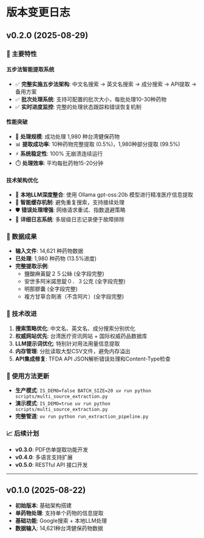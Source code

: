 # 版本变更日志

## v0.2.0 (2025-08-29)

### 🚀 主要特性

#### 五步法智能提取系统
- ✅ **完整实施五步法架构**: 中文名搜索 → 英文名搜索 → 成分搜索 → API提取 → 备用方案
- ✅ **批次处理系统**: 支持可配置的批次大小，每批处理10-30种药物
- ✅ **实时进度监控**: 完整的处理状态跟踪和错误恢复机制

#### 性能突破
- 🎯 **处理规模**: 成功处理 1,980 种台湾健保药物
- 📊 **提取成功率**: 10种药物完整提取 (0.5%)，1,980种部分提取 (99.5%)
- ⚡ **系统稳定性**: 100% 无崩溃连续运行
- ⏱️ **处理效率**: 平均每批药物15-20分钟

#### 技术架构优化
- 🤖 **本地LLM深度整合**: 使用 Ollama gpt-oss:20b 模型进行精准医疗信息提取
- 🔄 **智能缓存机制**: 避免重复搜索，支持接续处理
- 🛡️ **错误处理增强**: 网络请求重试、指数退避策略
- 📝 **详细日志系统**: 多层级日志记录便于故障排除

### 📁 数据成果
- **输入文件**: 14,621 种药物数据
- **已处理**: 1,980 种药物 (13.5%进度)
- **完整提取示例**: 
  - 鹽酸麻黃錠２５公絲 (全字段完整)
  - 安世多阿米諾思錠０．３公克 (全字段完整)
  - 明那膠囊 (全字段完整)
  - 複方甘草合劑液（不含阿片）(全字段完整)

### 🔧 技术改进
1. **搜索策略优化**: 中文名、英文名、成分搜索分别优化
2. **权威网站优先**: 台湾医疗资讯网站 + 国际权威药品数据库
3. **LLM提示词优化**: 特别针对用法用量信息提取
4. **内存管理**: 分批读取大型CSV文件，避免内存溢出
5. **API集成修复**: TFDA API JSON解析错误处理和Content-Type检查

### 🚀 使用方法更新
- **生产模式**: `IS_DEMO=false BATCH_SIZE=20 uv run python scripts/multi_source_extraction.py`
- **演示模式**: `IS_DEMO=true uv run python scripts/multi_source_extraction.py`
- **完整管道**: `uv run python run_extraction_pipeline.py`

### 📈 后续计划
- **v0.3.0**: PDF仿单提取功能开发
- **v0.4.0**: 多语言支持扩展
- **v0.5.0**: RESTful API 接口开发

---

## v0.1.0 (2025-08-22)
- **初始版本**: 基础架构搭建
- **单药物处理**: 支持单个药物的信息提取
- **基础功能**: Google搜索 + 本地LLM处理
- **数据输入**: 14,621种台湾健保药物数据